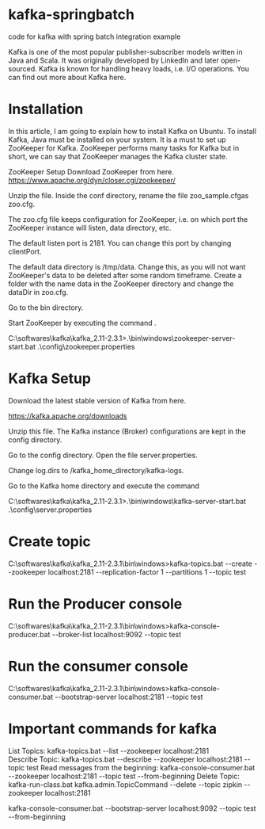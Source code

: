 # kafka-springbatch
code for kafka with spring batch integration example




Kafka is one of the most popular publisher-subscriber models written in Java and Scala. It was originally developed by LinkedIn and later open-sourced. Kafka is known for handling heavy loads, i.e. I/O operations. You can find out more about Kafka here.

Installation
==============
In this article, I am going to explain how to install Kafka on Ubuntu. To install Kafka, Java must be installed on your system. It is a must to set up ZooKeeper for Kafka. ZooKeeper performs many tasks for Kafka but in short, we can say that ZooKeeper manages the Kafka cluster state. 

ZooKeeper Setup
Download ZooKeeper from here.    
https://www.apache.org/dyn/closer.cgi/zookeeper/


Unzip the file. Inside the conf directory, rename the file zoo_sample.cfgas zoo.cfg. 

The zoo.cfg file keeps configuration for ZooKeeper, i.e. on which port the ZooKeeper instance will listen, data directory, etc.

The default listen port is 2181. You can change this port by changing clientPort.

The default data directory is /tmp/data. Change this, as you will not want ZooKeeper's data to be deleted after some random timeframe. Create a folder with the name data in the ZooKeeper directory and change the dataDir in zoo.cfg.

Go to the bin directory.

Start ZooKeeper by executing the command .

C:\softwares\kafka\kafka_2.11-2.3.1>.\bin\windows\zookeeper-server-start.bat .\config\zookeeper.properties


Kafka Setup
==============
Download the latest stable version of Kafka from here.

https://kafka.apache.org/downloads


Unzip this file. The Kafka instance (Broker) configurations are kept in the config directory.

Go to the config directory. Open the file server.properties.

Change log.dirs to /kafka_home_directory/kafka-logs.

Go to the Kafka home directory and execute the command 

C:\softwares\kafka\kafka_2.11-2.3.1>.\bin\windows\kafka-server-start.bat .\config\server.properties

Create topic
=============
C:\softwares\kafka\kafka_2.11-2.3.1\bin\windows>kafka-topics.bat --create --zookeeper localhost:2181 --replication-factor 1 --partitions 1 --topic test


Run the Producer console
=============================

C:\softwares\kafka\kafka_2.11-2.3.1\bin\windows>kafka-console-producer.bat --broker-list localhost:9092 --topic test 

Run the consumer console
=============================

C:\softwares\kafka\kafka_2.11-2.3.1\bin\windows>kafka-console-consumer.bat --bootstrap-server localhost:2181 --topic test


Important commands for kafka
=================================

List Topics: kafka-topics.bat --list --zookeeper localhost:2181  
Describe Topic: kafka-topics.bat --describe --zookeeper localhost:2181 --topic test
Read messages from the beginning: kafka-console-consumer.bat --zookeeper localhost:2181 --topic test --from-beginning
Delete Topic: kafka-run-class.bat kafka.admin.TopicCommand --delete --topic zipkin --zookeeper localhost:2181

kafka-console-consumer.bat --bootstrap-server localhost:9092 --topic test --from-beginning






